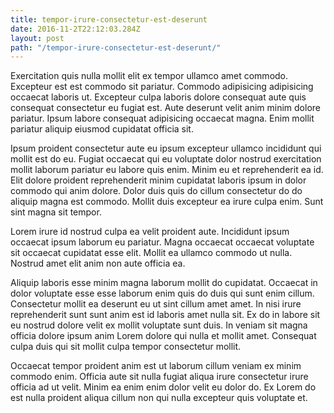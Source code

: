 ```yaml
---
title: tempor-irure-consectetur-est-deserunt
date: 2016-11-2T22:12:03.284Z
layout: post
path: "/tempor-irure-consectetur-est-deserunt/"
---
```


Exercitation quis nulla mollit elit ex tempor ullamco amet commodo. Excepteur est est commodo sit pariatur. Commodo adipisicing adipisicing occaecat laboris ut. Excepteur culpa laboris dolore consequat aute quis consequat consectetur eu fugiat est. Aute deserunt velit anim minim dolore pariatur. Ipsum labore consequat adipisicing occaecat magna. Enim mollit pariatur aliquip eiusmod cupidatat officia sit.

Ipsum proident consectetur aute eu ipsum excepteur ullamco incididunt qui mollit est do eu. Fugiat occaecat qui eu voluptate dolor nostrud exercitation mollit laborum pariatur eu labore quis enim. Minim eu et reprehenderit ea id. Elit dolore proident reprehenderit minim cupidatat laboris ipsum in dolor commodo qui anim dolore. Dolor duis quis do cillum consectetur do do aliquip magna est commodo. Mollit duis excepteur ea irure culpa enim. Sunt sint magna sit tempor.

Lorem irure id nostrud culpa ea velit proident aute. Incididunt ipsum occaecat ipsum laborum eu pariatur. Magna occaecat occaecat voluptate sit occaecat cupidatat esse elit. Mollit ea ullamco commodo ut nulla. Nostrud amet elit anim non aute officia ea.

Aliquip laboris esse minim magna laborum mollit do cupidatat. Occaecat in dolor voluptate esse esse laborum enim quis do duis qui sunt enim cillum. Consectetur mollit ea deserunt eu ut sint cillum amet amet. In nisi irure reprehenderit sunt sunt anim est id laboris amet nulla sit. Ex do in labore sit eu nostrud dolore velit ex mollit voluptate sunt duis. In veniam sit magna officia dolore ipsum anim Lorem dolore qui nulla et mollit amet. Consequat culpa duis qui sit mollit culpa tempor consectetur mollit.

Occaecat tempor proident anim est ut laborum cillum veniam ex minim commodo enim. Officia aute sit nulla fugiat aliqua irure consectetur irure officia ad ut velit. Minim ea enim enim dolor velit eu dolor do. Ex Lorem do est nulla proident aliqua cillum non qui nulla excepteur quis voluptate et.